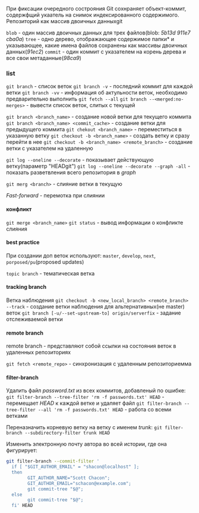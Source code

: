 При фиксации очередного сострояния Git сохнраняет объект-коммит, содержфщий укаатель на снимок индексированного содержимого.
Репозиторий как массив двоичных данныхgit

`blob` - один массив двоичных данных для трех файлов(blob: _5b13d_ _911e7_ _cba0a_)
`tree` - одно дерево, отображающее содержимое папки\* и указывающее, какие имена файлов сохранены как массивы двоичных данных(_91ec2_)
`commit` - один коммит с указателем на корень дерева и все свои метаданные(_98ca9_)

### list

`git branch` - список веток
`git branch -v` - последний коммит для каждой ветки
`git branch -vv` - информация об актульности веток, необходимо предварительно выполнить `git fetch --all`
`git branch --<merged:no-merges>` - вывести список веток, слитых с текущей

`git branch <branch_name>` - создание новой ветки для текущего коммита
`git branch <branch_name> <commit_cache>` - создание ветки для предыдущего коммита
`git chekout <branch_name>` - переместиться в указанную ветку
`git checkout -b <branch_name>` - создать ветку и сразу перейти в нее
`git checkout -b <branch_name> <remote_branch>` - создание ветки с указателем на удаленную

`git log --oneline --decorate` - показывает действующую ветку(параметр "HEADgit")
`git log --oneline --decorate --graph -all` - показать разветвления всего репозитория в _graph_

`git merg <branch>` - слияние ветки в текущую

_Fast-forward_ - перемотка при слиянии

#### конфликт

`git merge <branch_name>`
`git status` - вывод информации о конфликте слияния

#### best practice

При создании доп веток используют: `master`, `develop`, `next`, `porposed/pu`(proposed updates)

`topic branch` - тематическая ветка

#### tracking branch

Ветка наблюдения
`git checkout -b <new_local_branch> <remote_branch> --track` - создание ветки наблюдения для альтернативных(не master) веток
`git branch [-u/--set-upstream-to] origin/serverfix` - задание отслеживаемой ветки

#### remote branch

remote branch - представляют собой ссылки на состояния веток в удаленных репозиториях

`git fetch <remote_repo>` - синхронизация с удаленным репозиториемма

#### filter-branch

Удалить файл _password.txt_ из всех коммитов, добавленый по ошибке:
`git filter-branch --tree-filter 'rm -f passwords.txt' HEAD` - перемещает _HEAD_ к каждой ветке и удаляет файл
`git filter-branch --tree-filter --all 'rm -f passwords.txt' HEAD` - работа со всеми ветками

Переназначить корневую ветку на ветку с именем _trunk_:
`git filter-branch --subdirectory-filter trunk HEAD`

Изменить электронную почту автора во всей истории, где она фигурирует:

```sh
git filter-branch --commit-filter '
  if [ "$GIT_AUTHOR_EMAIL" = "shacon@localhost" ];
  then
        GIT_AUTHOR_NAME="Scott Chacon";
        GIT_AUTHOR_EMAIL="schacon@example.com";
        git commit-tree "$@";
  else
        git commit-tree "$@";
  fi' HEAD
```
